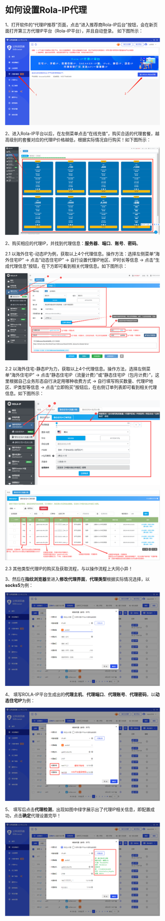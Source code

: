 # 如何设置Rola-IP代理

1、打开软件的“代理IP推荐”页面，点击“进入推荐商Rola-IP后台”按钮，会在新页面打开第三方代理IP平台（Rola-IP平台），并且自动登录。 如下图所示：

![](<../../.gitbook/assets/2 (19).png>)

2、进入Rola-IP平台以后，在左侧菜单点击“在线充值”，购买合适的代理套餐，越高级别的套餐对应的代理IP价格越低，根据实际情况自行购买！如下图所示：

![](<../../.gitbook/assets/1 (45).png>)

2、购买相应的代理IP，并找到代理信息：**服务器**、**端口**、**账号**、**密码**。&#x20;

2.1 以海外住宅-动态IP为例，获取以上4个代理信息。操作方法：选择左侧菜单“海外住宅IP” -> 点击“动态住宅IP” -> 自行设置代理IP地区、IP时长等信息 -> 点击“生成代理信息”按钮，在下方即可看到相关代理信息。如下图所示：

![](<../../.gitbook/assets/2 (12).png>)

2.2 以海外住宅-静态IP为力，获取以上4个代理信息。操作方法，选择左侧菜单“海外住宅IP”  -> 点击“静态住宅IP（流量计费）”或“静态住宅IP（包月计费）”，这里根据自己业务形态自行决定用哪种收费方式 ->  自行填写购买数量、代理IP地区、IP类型等信息 -> 点击“立即购买”按钮后，在右侧订单列表即可看到相关代理信息。如下图所示：

![](<../../.gitbook/assets/3 (8).png>)

![](<../../.gitbook/assets/4 (10).png>)

2.3 其他类型代理IP的购买及获取流程，与以操作流程上大同小异！

3、然后在**指纹浏览器**里进入**修改代理界面**，**代理类型**根据实际情况选择，以**socks5**为例：

![](<../../.gitbook/assets/1 (32).png>)

4、 填写ROLA-IP平台生成出的**代理主机**、**代理端口**、**代理账号**、**代理密码**，以**动态住宅IP**为例：

![](<../../.gitbook/assets/1 (42).png>)

5、 填写后点击**代理检测**，出现如图中绿字展示出了代理IP相关信息，即配置成功，点击**确定**代理设置完毕！

![](<../../.gitbook/assets/1 (38).png>)
